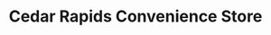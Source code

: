 ---
title: "Cedar Rapids Convenience Store"
url: /renton/cedar-rapids-convenience-store/
shop: convenience
---